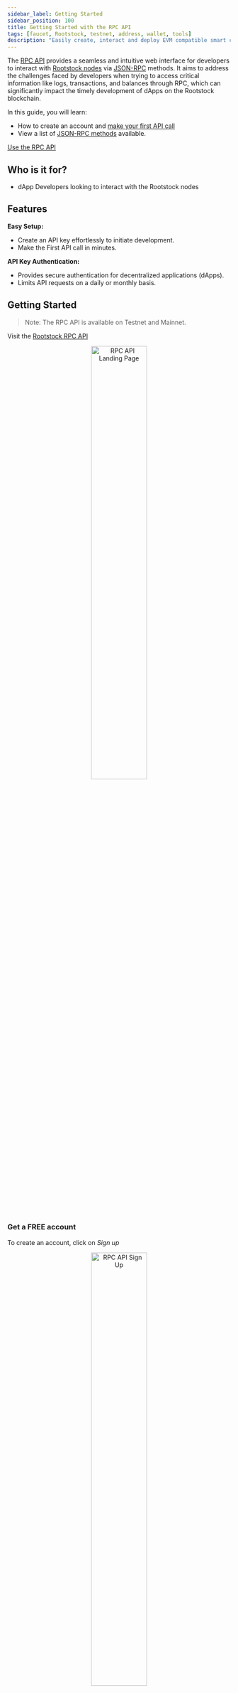 ```yaml
---
sidebar_label: Getting Started
sidebar_position: 100
title: Getting Started with the RPC API
tags: [faucet, Rootstock, testnet, address, wallet, tools]
description: "Easily create, interact and deploy EVM compatible smart contracts using a robust set of JSON RPC methods available through the RPC API."
---
```


The [RPC API](http://rpc.rootstock.io/) provides a seamless and intuitive web interface for developers to interact with [Rootstock nodes](/node-operators/setup/) via [JSON-RPC](/node-operators/json-rpc/methods/) methods. It aims to address the challenges faced by developers when trying to access critical information like logs, transactions, and balances through RPC, which can significantly impact the timely development of dApps on the Rootstock blockchain.

In this guide, you will learn: 

- How to create an account and [make your first API call](#getting-started)
- View a list of [JSON-RPC methods](/node-operators/json-rpc/methods/) available. 

<div class="btn-container">
  <span></span>
    <a class="green" href="http://rpc.rootstock.io/">Use the RPC API</a>
</div>

## Who is it for?

*  dApp Developers looking to interact with the Rootstock nodes

## Features

**Easy Setup:**
- Create an API key effortlessly to initiate development.
- Make the First API call in minutes.

**API Key Authentication:**
- Provides secure authentication for decentralized applications (dApps).
- Limits API requests on a daily or monthly basis.

## Getting Started

> Note: The RPC API is available on Testnet and Mainnet.

Visit the [Rootstock RPC API](https://rpc.rootstock.io/)

<div align="center">
    <img width="50%" src="/img/tools/rpc-api/01-rpc-api-landing.png" alt="RPC API Landing Page"/>
</div>

### Get a FREE account

To create an account, click on _Sign up_

<div align="center">
    <img width="50%" src="/img/tools/rpc-api/02-sign-up.png" alt="RPC API Sign Up"/>
</div>

### Get an API Key

To get an API key:

Log in to the dashboard, and click on _New API key_:

<div align="center">
    <img width="50%" src="/img/tools/rpc-api/03-generate-new-api-key.png" alt="Generate an API key"/>
</div>

Choose a name to identify your `apikey`, and the Network (either `Testnet` or `Mainnet`). You can also add a description (optional). Click on **Create**.

<div align="center">
    <img width="50%" src="/img/tools/rpc-api/04-create-api-key.png" alt="Create API key"/>
</div>

### Make first API Call

Click on the newly created `apikey` to get the details:

<div align="center">
    <img width="50%" src="/img/tools/rpc-api/05-make-first-api-call.png" alt="Make First API Call"></img>
</div>

You can make your first api call by using one of the provided examples, or simply by adding a url and `apikey` to your application.

<div align="center">
    <img width="50%" src="/img/tools/rpc-api/06-connect-api.png" alt="Connect API"/>
</div>

#### Example Request

```shell
curl --location --request POST 'https://rpc.testnet.rootstock.io/<your-apikey>' \
--header 'Content-Type: application/json' \
--data ' {
"jsonrpc": "2.0",
"method": "eth_blockNumber",
"params": [],
"id": 0
}'
```

**Response:**

```text
{"jsonrpc":"2.0","id":0,"result":"0x4b7eca"}
```

> The daily limit is 25,000 requests per user, and each user can have up to 4 API keys, which allows an easy differentiation for different applications the user wants to test.

## Get Support

Join the [Rootstock Discord](https://rootstock.io/discord) to get support or give feedback.

## Useful Links

- Supported [JSON RPC Methods](https://dev.rootstock.io/rsk/node/architecture/json-rpc/json-rpc-methods/)
- [Quick Start Guide with Hardhat](https://dev.rootstock.io/guides/quickstart/hardhat/)
- [RSKj for Developers](https://dev.rootstock.io/kb/rskj-for-developers/)
- [RBTC Faucet](https://faucet.rootstock.io/)